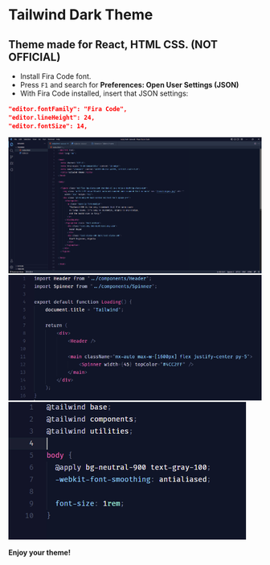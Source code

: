 # Tailwind Dark Theme

## Theme made for React, HTML CSS. (NOT OFFICIAL)

* Install Fira Code font. 
* Press `F1` and search for <strong>Preferences: Open User Settings (JSON)</strong>
* With Fira Code installed, insert that JSON settings:

```json
"editor.fontFamily": "Fira Code",
"editor.lineHeight": 24,
"editor.fontSize": 14,
```
<img src="images/html.png" />
<img src="images/react.png" />
<img src="images/css.png" />

**Enjoy your theme!**
